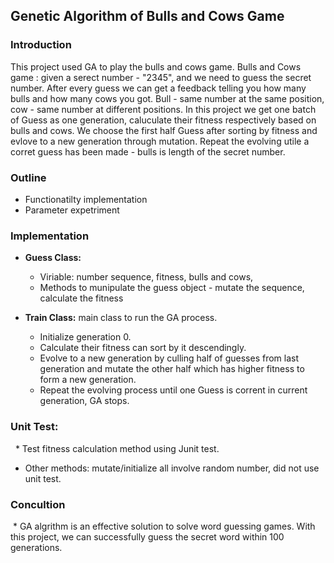 ## Genetic Algorithm of Bulls and Cows Game
### Introduction
  This project used GA to play the bulls and cows game. Bulls and Cows game : given a serect number - "2345", and we need to guess the secret number. After every guess we can get a feedback telling you how many bulls and how many cows you got.  Bull - same number at the same position, cow - same number at different positions. In this project we get one batch of Guess as one generation, caluculate their fitness respectively based on bulls and cows. We choose the first half Guess after sorting by fitness and evlove to a new generation through mutation. Repeat the evolving utile a corret guess has been made - bulls is length of the secret number.     
### Outline   
* Functionatilty implementation
* Parameter expetriment            

### Implementation

* **Guess Class:**  
  
  * Viriable: number sequence, fitness, bulls and cows, 
  * Methods to munipulate the guess object - mutate the sequence, calculate the fitness
  
* **Train Class:** main class to run the GA process.
  * Initialize generation 0. 
  * Calculate their fitness can sort by it descendingly. 
  * Evolve to a new generation by culling half of guesses from last generation and mutate the other half which has higher fitness to form a new generation.
  * Repeat the evolving process until one Guess is corrent in current generation, GA stops.   

### Unit Test:
   * Test fitness calculation method using Junit test. 
   *  Other methods: mutate/initialize all involve random number, did not use unit test.

### Concultion
  * GA algrithm is an effective solution to solve word guessing games. With this project, we can successfully guess the secret word within 100 generations.


   
   
